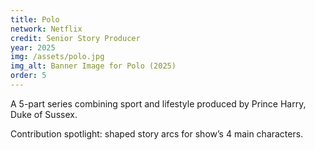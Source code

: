 ```yaml
---
title: Polo
network: Netflix
credit: Senior Story Producer
year: 2025
img: /assets/polo.jpg
img_alt: Banner Image for Polo (2025)
order: 5
---
```


A 5-part series combining sport and lifestyle produced by Prince Harry, Duke of Sussex.

Contribution spotlight: shaped story arcs for show’s 4 main characters.
